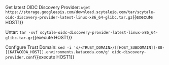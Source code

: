 Get latest OIDC Discovery Provider:
`wget https://storage.googleapis.com/download.scytaleio.com/tar/scytale-oidc-discovery-provider-latest-linux-x86_64-glibc.tar.gz`{{execute HOST1}}

Untar:
`tar -xvf scytale-oidc-discovery-provider-latest-linux-x86_64-glibc.tar.gz`{{execute HOST1}}

Configure Trust Domain:
`sed -i 's/<TRUST_DOMAIN>/[[HOST_SUBDOMAIN]]-80-[[KATACODA_HOST]].environments.katacoda.com/g' oidc-discovery-provider.conf`{{execute HOST1}}






